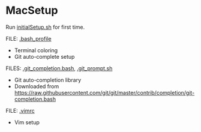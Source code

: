 # MacSetup

Run [initialSetup.sh](initialSetup.sh) for first time.

FILE: [.bash_profile](.bash_profile)
- Terminal coloring
- Git auto-complete setup

FILES: [.git_completion.bash](.git_completion.bash), [.git_prompt.sh](.git_prompt.sh)
- Git auto-completion library
- Downloaded from https://raw.githubusercontent.com/git/git/master/contrib/completion/git-completion.bash

FILE: [.vimrc](.vimrc)
- Vim setup
